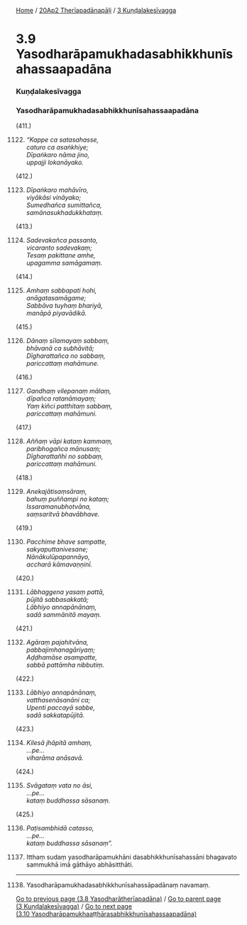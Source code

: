 
[Home](/) / [20Ap2 Therīapadānapāḷi](../../20Ap2.md) / [3 Kuṇḍalakesīvagga](../3.md)

# 3.9 Yasodharāpamukhadasabhikkhunīsahassaapadāna

### Kuṇḍalakesīvagga

### Yasodharāpamukhadasabhikkhunīsahassaapadāna

(411.)

1122. _“Kappe ca satasahasse,_  
_caturo ca asaṅkhiye;_  
_Dīpaṅkaro nāma jino,_  
_uppajji lokanāyako._  


(412.)

1123. _Dīpaṅkaro mahāvīro,_  
_viyākāsi vināyako;_  
_Sumedhañca sumittañca,_  
_samānasukhadukkhataṃ._  


(413.)

1124. _Sadevakañca passanto,_  
_vicaranto sadevakaṃ;_  
_Tesaṃ pakittane amhe,_  
_upagamma samāgamaṃ._  


(414.)

1125. _Amhaṃ sabbapati hohi,_  
_anāgatasamāgame;_  
_Sabbāva tuyhaṃ bhariyā,_  
_manāpā piyavādikā._  


(415.)

1126. _Dānaṃ sīlamayaṃ sabbaṃ,_  
_bhāvanā ca subhāvitā;_  
_Dīgharattañca no sabbaṃ,_  
_pariccattaṃ mahāmune._  


(416.)

1127. _Gandhaṃ vilepanaṃ mālaṃ,_  
_dīpañca ratanāmayaṃ;_  
_Yaṃ kiñci patthitaṃ sabbaṃ,_  
_pariccattaṃ mahāmuni._  


(417.)

1128. _Aññaṃ vāpi kataṃ kammaṃ,_  
_paribhogañca mānusaṃ;_  
_Dīgharattañhi no sabbaṃ,_  
_pariccattaṃ mahāmuni._  


(418.)

1129. _Anekajātisaṃsāraṃ,_  
_bahuṃ puññampi no kataṃ;_  
_Issaramanubhotvāna,_  
_saṃsaritvā bhavābhave._  


(419.)

1130. _Pacchime bhave sampatte,_  
_sakyaputtanivesane;_  
_Nānākulūpapannāyo,_  
_accharā kāmavaṇṇinī._  


(420.)

1131. _Lābhaggena yasaṃ pattā,_  
_pūjitā sabbasakkatā;_  
_Lābhiyo annapānānaṃ,_  
_sadā sammānitā mayaṃ._  


(421.)

1132. _Agāraṃ pajahitvāna,_  
_pabbajimhanagāriyaṃ;_  
_Aḍḍhamāse asampatte,_  
_sabbā pattāmha nibbutiṃ._  


(422.)

1133. _Lābhiyo annapānānaṃ,_  
_vatthasenāsanāni ca;_  
_Upenti paccayā sabbe,_  
_sadā sakkatapūjitā._  


(423.)

1134. _Kilesā jhāpitā amhaṃ,_  
_…pe…_  
_viharāma anāsavā._  


(424.)

1135. _Svāgataṃ vata no āsi,_  
_…pe…_  
_kataṃ buddhassa sāsanaṃ._  


(425.)

1136. _Paṭisambhidā catasso,_  
_…pe…_  
_kataṃ buddhassa sāsanaṃ”._  


1137. Itthaṃ sudaṃ yasodharāpamukhāni dasabhikkhunīsahassāni bhagavato sammukhā imā gāthāyo abhāsitthāti.

---

1138. Yasodharāpamukhadasabhikkhunīsahassāpadānaṃ navamaṃ.



[Go to previous page (3.8 Yasodharātherīapadāna)](3.8.md) / [Go to parent page (3 Kuṇḍalakesīvagga)](../3.md) / [Go to next page (3.10 Yasodharāpamukhaaṭṭhārasabhikkhunīsahassaapadāna)](3.10.md)


